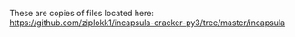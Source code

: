 These are copies of files located here:
https://github.com/ziplokk1/incapsula-cracker-py3/tree/master/incapsula
